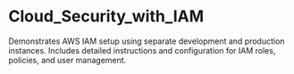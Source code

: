 # Cloud_Security_with_IAM
Demonstrates AWS IAM setup using separate development and production instances. Includes detailed instructions and configuration for IAM roles, policies, and user management.
